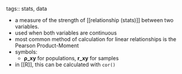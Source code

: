 tags:: stats, data

- a measure of the strength of [[relationship (stats)]] between two variables.
- used when both variables are continuous
- most common method of calculation for linear relationships is the Pearson Product-Moment
- symbols:
	- **ρ_xy** for populations, **r_xy** for samples
- in [[R]], this can be calculated with `cor()`